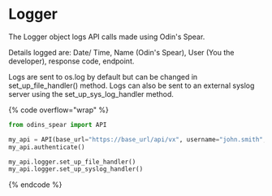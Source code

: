 # Logger

The Logger object logs API calls made using Odin's Spear.&#x20;

Details logged are: Date/ Time, Name (Odin's Spear), User (You the developer), response code, endpoint.&#x20;

Logs are sent to os.log by default but can be changed in set\_up\_file\_handler() method. Logs can also be sent to an external syslog server using the set\_up\_sys\_log\_handler method.

{% code overflow="wrap" %}
```python
from odins_spear import API

my_api = API(base_url="https://base_url/api/vx", username="john.smith", password="ODIN_INSTANCE_1")
my_api.authenticate()

my_api.logger.set_up_file_handler()
my_api.logger.set_up_syslog_handler()
```
{% endcode %}
